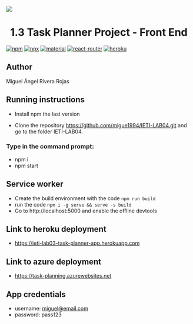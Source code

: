 ![](public/img/react-material-heroku.png)

<h1 align="center">1.3 Task Planner Project - Front End</h1>

[![npm](https://img.shields.io/badge/npm-v6.13.4-red.svg)](https://www.npmjs.com/)
[![npx](https://img.shields.io/badge/dependencies-npx-orange)](https://www.npmjs.com/package/npx)
[![material](https://img.shields.io/badge/dependencies-material--ui-yellow)](https://material-ui.com/)
[![react-router](https://img.shields.io/badge/dependencies-react--router-blue)](https://reacttraining.com/react-router/)
[![heroku](https://img.shields.io/badge/%E2%86%91_Deploy_to-Heroku-7056bf.svg)](https://www.heroku.com/)

## Author

Miguel Ángel Rivera Rojas

## Running instructions

- Install npm the last version

- Clone the repository https://github.com/migue1994/IETI-LAB04.git and go to the folder IETI-LAB04.

### Type in the command prompt:

- npm i
- npm start

## Service worker

- Create the build environment with the code ``npm run build``
- run the code ``npm i -g serve && serve -s build``
- Go to http://localhost:5000 and enable the offline devtools

## Link to heroku deployment

- https://ieti-lab03-task-planner-app.herokuapp.com

## Link to azure deployment

- https://task-planning.azurewebsites.net

## App credentials

- username: miguel@email.com
- password: pass123
